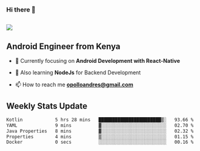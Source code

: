 ### Hi there 👋
<h2 align="left"><img src="https://readme-typing-svg.herokuapp.com?color=000000&lines=I'm+Andrew+Opollo😊;Welcome+to+my+Github😜"> </h2>

## Android Engineer from Kenya


- 🌱 Currently focusing on **Android Development with React-Native**

- 🔭 Also learning **NodeJs** for Backend Development

- 📫 How to reach me **opolloandres@gmail.com**


## Weekly Stats Update
<!--START_SECTION:waka-->

```txt
Kotlin            5 hrs 28 mins   ███████████████████████▒░   93.66 %
YAML              9 mins          ▓░░░░░░░░░░░░░░░░░░░░░░░░   02.70 %
Java Properties   8 mins          ▓░░░░░░░░░░░░░░░░░░░░░░░░   02.32 %
Properties        4 mins          ▒░░░░░░░░░░░░░░░░░░░░░░░░   01.15 %
Docker            0 secs          ░░░░░░░░░░░░░░░░░░░░░░░░░   00.16 %
```

<!--END_SECTION:waka-->



